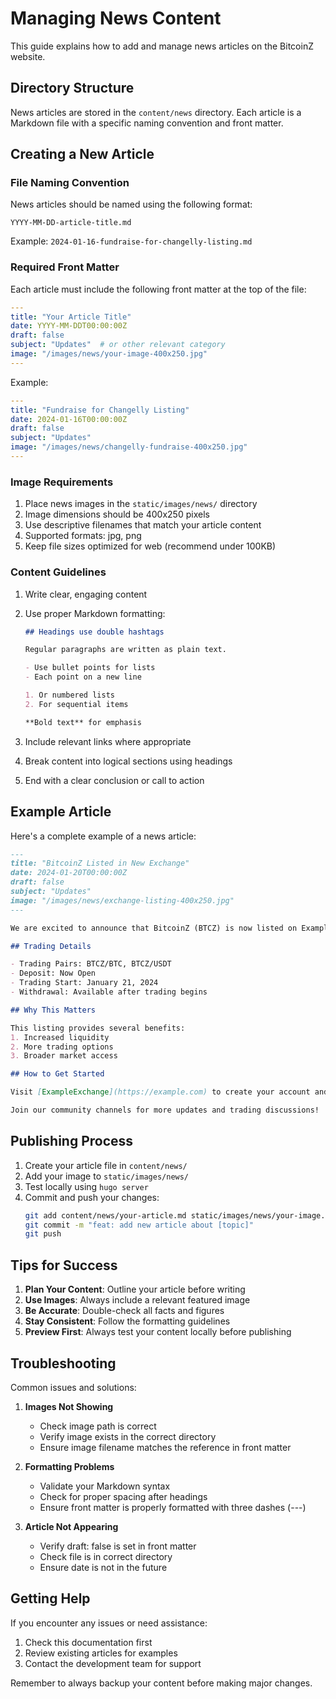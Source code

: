 # Managing News Content

This guide explains how to add and manage news articles on the BitcoinZ website.

## Directory Structure

News articles are stored in the `content/news` directory. Each article is a Markdown file with a specific naming convention and front matter.

## Creating a New Article

### File Naming Convention

News articles should be named using the following format:
```
YYYY-MM-DD-article-title.md
```
Example: `2024-01-16-fundraise-for-changelly-listing.md`

### Required Front Matter

Each article must include the following front matter at the top of the file:

```yaml
---
title: "Your Article Title"
date: YYYY-MM-DDT00:00:00Z
draft: false
subject: "Updates"  # or other relevant category
image: "/images/news/your-image-400x250.jpg"
---
```

Example:
```yaml
---
title: "Fundraise for Changelly Listing"
date: 2024-01-16T00:00:00Z
draft: false
subject: "Updates"
image: "/images/news/changelly-fundraise-400x250.jpg"
---
```

### Image Requirements

1. Place news images in the `static/images/news/` directory
2. Image dimensions should be 400x250 pixels
3. Use descriptive filenames that match your article content
4. Supported formats: jpg, png
5. Keep file sizes optimized for web (recommend under 100KB)

### Content Guidelines

1. Write clear, engaging content
2. Use proper Markdown formatting:
   ```markdown
   ## Headings use double hashtags
   
   Regular paragraphs are written as plain text.
   
   - Use bullet points for lists
   - Each point on a new line
   
   1. Or numbered lists
   2. For sequential items
   
   **Bold text** for emphasis
   ```

3. Include relevant links where appropriate
4. Break content into logical sections using headings
5. End with a clear conclusion or call to action

## Example Article

Here's a complete example of a news article:

```markdown
---
title: "BitcoinZ Listed in New Exchange"
date: 2024-01-20T00:00:00Z
draft: false
subject: "Updates"
image: "/images/news/exchange-listing-400x250.jpg"
---

We are excited to announce that BitcoinZ (BTCZ) is now listed on ExampleExchange! This new listing brings increased accessibility and trading options to our community.

## Trading Details

- Trading Pairs: BTCZ/BTC, BTCZ/USDT
- Deposit: Now Open
- Trading Start: January 21, 2024
- Withdrawal: Available after trading begins

## Why This Matters

This listing provides several benefits:
1. Increased liquidity
2. More trading options
3. Broader market access

## How to Get Started

Visit [ExampleExchange](https://example.com) to create your account and start trading BTCZ.

Join our community channels for more updates and trading discussions!
```

## Publishing Process

1. Create your article file in `content/news/`
2. Add your image to `static/images/news/`
3. Test locally using `hugo server`
4. Commit and push your changes:
   ```bash
   git add content/news/your-article.md static/images/news/your-image.jpg
   git commit -m "feat: add new article about [topic]"
   git push
   ```

## Tips for Success

1. **Plan Your Content**: Outline your article before writing
2. **Use Images**: Always include a relevant featured image
3. **Be Accurate**: Double-check all facts and figures
4. **Stay Consistent**: Follow the formatting guidelines
5. **Preview First**: Always test your content locally before publishing

## Troubleshooting

Common issues and solutions:

1. **Images Not Showing**
   - Check image path is correct
   - Verify image exists in the correct directory
   - Ensure image filename matches the reference in front matter

2. **Formatting Problems**
   - Validate your Markdown syntax
   - Check for proper spacing after headings
   - Ensure front matter is properly formatted with three dashes (---)

3. **Article Not Appearing**
   - Verify draft: false is set in front matter
   - Check file is in correct directory
   - Ensure date is not in the future

## Getting Help

If you encounter any issues or need assistance:
1. Check this documentation first
2. Review existing articles for examples
3. Contact the development team for support

Remember to always backup your content before making major changes.